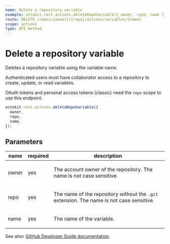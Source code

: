 ```yaml
---
name: Delete a repository variable
example: octokit.rest.actions.deleteRepoVariable({ owner, repo, name })
route: DELETE /repos/{owner}/{repo}/actions/variables/{name}
scope: actions
type: API method
---
```


# Delete a repository variable

Deletes a repository variable using the variable name.

Authenticated users must have collaborator access to a repository to create, update, or read variables.

OAuth tokens and personal access tokens (classic) need the `repo` scope to use this endpoint.

```js
octokit.rest.actions.deleteRepoVariable({
  owner,
  repo,
  name,
});
```

## Parameters

<table>
  <thead>
    <tr>
      <th>name</th>
      <th>required</th>
      <th>description</th>
    </tr>
  </thead>
  <tbody>
    <tr><td>owner</td><td>yes</td><td>

The account owner of the repository. The name is not case sensitive.

</td></tr>
<tr><td>repo</td><td>yes</td><td>

The name of the repository without the `.git` extension. The name is not case sensitive.

</td></tr>
<tr><td>name</td><td>yes</td><td>

The name of the variable.

</td></tr>
  </tbody>
</table>

See also: [GitHub Developer Guide documentation](https://docs.github.com/rest/actions/variables#delete-a-repository-variable).

